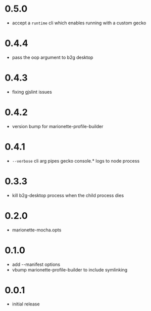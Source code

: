 # 0.5.0
  - accept a `runtime` cli which enables running with a custom gecko

# 0.4.4
  - pass the oop argument to b2g desktop

# 0.4.3
  - fixing gjslint issues

# 0.4.2
  - version bump for marionette-profile-builder

# 0.4.1
  - `--verbose` cli arg pipes gecko console.\* logs to node process

# 0.3.3
  - kill b2g-desktop process when the child process dies

# 0.2.0
  - marionette-mocha.opts

# 0.1.0
  - add --manifest options
  - vbump marionette-profile-builder to include symlinking

# 0.0.1
  - initial release
